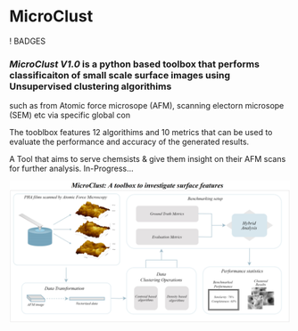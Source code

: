 # MicroClust


! BADGES



### *MicroClust V1.0* is a python based toolbox that performs classificaiton of small scale surface images using Unsupervised clustering algorithims

such as from Atomic force microsope (AFM), scanning electorn microsope (SEM) etc via specific global con

 The tooblbox features 12 algorithims and 10 metrics that can be used to evaluate the performance and accuracy of the generated results. 




A Tool that aims to serve chemsists & give them insight on their AFM scans for further analysis. In-Progress...






![MicroClust](Toolkits/MicroClust_Compressed.png)

